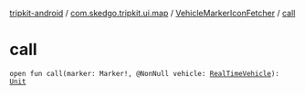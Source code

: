 [tripkit-android](../../index.md) / [com.skedgo.tripkit.ui.map](../index.md) / [VehicleMarkerIconFetcher](index.md) / [call](./call.md)

# call

`open fun call(marker: Marker!, @NonNull vehicle: `[`RealTimeVehicle`](../../skedgo.tripkit.routing/-real-time-vehicle/index.md)`): `[`Unit`](https://kotlinlang.org/api/latest/jvm/stdlib/kotlin/-unit/index.html)